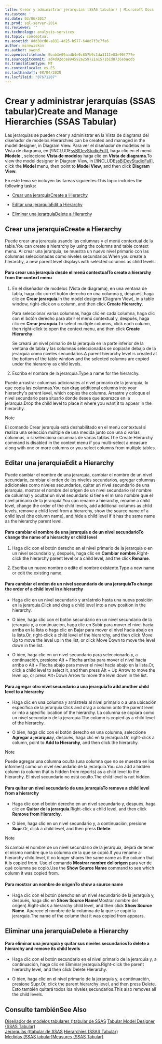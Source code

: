```yaml
---
title: Crear y administrar jerarquías (SSAS tabular) | Microsoft Docs
ms.custom: ''
ms.date: 03/06/2017
ms.prod: sql-server-2014
ms.reviewer: ''
ms.technology: analysis-services
ms.topic: conceptual
ms.assetid: 8dd30cd0-a831-4d25-b577-648d7f3c7fa6
author: minewiskan
ms.author: owend
ms.openlocfilehash: 0bab3e09aadb4e0c857b9c1da3111e03e90f777e
ms.sourcegitcommit: ad4d92dce894592a259721a1571b1d8736abacdb
ms.translationtype: MT
ms.contentlocale: es-ES
ms.lasthandoff: 08/04/2020
ms.locfileid: "87671207"
---
```

# <a name="create-and-manage-hierarchies-ssas-tabular"></a><span data-ttu-id="37791-102">Crear y administrar jerarquías (SSAS tabular)</span><span class="sxs-lookup"><span data-stu-id="37791-102">Create and Manage Hierarchies (SSAS Tabular)</span></span>
  <span data-ttu-id="37791-103">Las jerarquías se pueden crear y administrar en la Vista de diagrama del diseñador de modelos.</span><span class="sxs-lookup"><span data-stu-id="37791-103">Hierarchies can be created and managed in the model designer, in Diagram View.</span></span> <span data-ttu-id="37791-104">Para ver el diseñador de modelos en la Vista de diagrama, en [!INCLUDE[ssBIDevStudioFull](../../includes/ssbidevstudiofull-md.md)], haga clic en el menú **Modelo** , seleccione **Vista de modelo**y haga clic en **Vista de diagrama**.</span><span class="sxs-lookup"><span data-stu-id="37791-104">To view the model designer in Diagram View, in [!INCLUDE[ssBIDevStudioFull](../../includes/ssbidevstudiofull-md.md)], click the **Model** menu, then point to **Model View**, and then click **Diagram View**.</span></span>  
  
 <span data-ttu-id="37791-105">En este tema se incluyen las tareas siguientes:</span><span class="sxs-lookup"><span data-stu-id="37791-105">This topic includes the following tasks:</span></span>  
  
-   [<span data-ttu-id="37791-106">Crear una jerarquía</span><span class="sxs-lookup"><span data-stu-id="37791-106">Create a Hierarchy</span></span>](#bkmk_create)  
  
-   [<span data-ttu-id="37791-107">Editar una jerarquía</span><span class="sxs-lookup"><span data-stu-id="37791-107">Edit a Hierarchy</span></span>](#bkmk_edit)  
  
-   [<span data-ttu-id="37791-108">Eliminar una jerarquía</span><span class="sxs-lookup"><span data-stu-id="37791-108">Delete a Hierarchy</span></span>](#bkmk_delete)  
  
##  <a name="create-a-hierarchy"></a><a name="bkmk_create"></a> <span data-ttu-id="37791-109">Crear una jerarquía</span><span class="sxs-lookup"><span data-stu-id="37791-109">Create a Hierarchy</span></span>  
 <span data-ttu-id="37791-110">Puede crear una jerarquía usando las columnas y el menú contextual de la tabla.</span><span class="sxs-lookup"><span data-stu-id="37791-110">You can create a hierarchy by using the columns and table context menu.</span></span> <span data-ttu-id="37791-111">Al crear una jerarquía, se muestra un nuevo nivel primario con las columnas seleccionadas como niveles secundarios.</span><span class="sxs-lookup"><span data-stu-id="37791-111">When you create a hierarchy, a new parent level displays with selected columns as child levels.</span></span>  
  
#### <a name="to-create-a-hierarchy-from-the-context-menu"></a><span data-ttu-id="37791-112">Para crear una jerarquía desde el menú contextual</span><span class="sxs-lookup"><span data-stu-id="37791-112">To create a hierarchy from the context menu</span></span>  
  
1.  <span data-ttu-id="37791-113">En el diseñador de modelos (Vista de diagrama), en una ventana de tabla, haga clic con el botón derecho en una columna y, después, haga clic en **Crear jerarquía**.</span><span class="sxs-lookup"><span data-stu-id="37791-113">In the model designer (Diagram View), in a table window, right-click on a column, and then click **Create Hierarchy**.</span></span>  
  
     <span data-ttu-id="37791-114">Para seleccionar varias columnas, haga clic en cada columna, haga clic con el botón derecho para abrir el menú contextual y, después, haga clic en **Crear jerarquía**.</span><span class="sxs-lookup"><span data-stu-id="37791-114">To select multiple columns, click each column, then right-click to open the context menu, and then click **Create Hierarchy**.</span></span>  
  
     <span data-ttu-id="37791-115">Se creará un nivel primario de la jerarquía en la parte inferior de la ventana de tabla y las columnas seleccionadas se copiarán debajo de la jerarquía como niveles secundarios.</span><span class="sxs-lookup"><span data-stu-id="37791-115">A parent hierarchy level is created at the bottom of the table window and the selected columns are copied under the hierarchy as child levels.</span></span>  
  
2.  <span data-ttu-id="37791-116">Escriba el nombre de la jerarquía.</span><span class="sxs-lookup"><span data-stu-id="37791-116">Type a name for the hierarchy.</span></span>  
  
 <span data-ttu-id="37791-117">Puede arrastrar columnas adicionales al nivel primario de la jerarquía, lo que copia las columnas.</span><span class="sxs-lookup"><span data-stu-id="37791-117">You can drag additional columns into your hierarchy's parent level, which copies the columns.</span></span> <span data-ttu-id="37791-118">Arrastre y coloque el nivel secundario para situarlo donde desea que aparezca en la jerarquía.</span><span class="sxs-lookup"><span data-stu-id="37791-118">Drop the child level to place it where you want it to appear in the hierarchy.</span></span>  
  
> [!NOTE]  
>  <span data-ttu-id="37791-119">El comando Crear jerarquía está deshabilitado en el menú contextual si realiza una selección múltiple de una medida junto con una o varias columnas, o si selecciona columnas de varias tablas.</span><span class="sxs-lookup"><span data-stu-id="37791-119">The Create Hierarchy command is disabled in the context menu if you multi-select a measure along with one or more columns or you select columns from multiple tables.</span></span>  
  
##  <a name="edit-a-hierarchy"></a><a name="bkmk_edit"></a><span data-ttu-id="37791-120">Editar una jerarquía</span><span class="sxs-lookup"><span data-stu-id="37791-120">Edit a Hierarchy</span></span>  
 <span data-ttu-id="37791-121">Puede cambiar el nombre de una jerarquía, cambiar el nombre de un nivel secundario, cambiar el orden de los niveles secundarios, agregar columnas adicionales como niveles secundarios, quitar un nivel secundario de una jerarquía, mostrar el nombre del origen de un nivel secundario (el nombre de columna) y ocultar un nivel secundario si tiene el mismo nombre que el nivel primario de la jerarquía.</span><span class="sxs-lookup"><span data-stu-id="37791-121">You can rename a hierarchy, rename a child level, change the order of the child levels, add additional columns as child levels, remove a child level from a hierarchy, show the source name of a child level (the column name), and hide a child level if it has the same name as the hierarchy parent level.</span></span>  
  
#### <a name="to-change-the-name-of-a-hierarchy-or-child-level"></a><span data-ttu-id="37791-122">Para cambiar el nombre de una jerarquía o de un nivel secundario</span><span class="sxs-lookup"><span data-stu-id="37791-122">To change the name of a hierarchy or child level</span></span>  
  
1.  <span data-ttu-id="37791-123">Haga clic con el botón derecho en el nivel primario de la jerarquía o en un nivel secundario y, después, haga clic en **Cambiar nombre**.</span><span class="sxs-lookup"><span data-stu-id="37791-123">Right-click the hierarchy parent level or a child level, and the click **Rename**.</span></span>  
  
2.  <span data-ttu-id="37791-124">Escriba un nuevo nombre o edite el nombre existente.</span><span class="sxs-lookup"><span data-stu-id="37791-124">Type a new name or edit the existing name.</span></span>  
  
#### <a name="to-change-the-order-of-a-child-level-in-a-hierarchy"></a><span data-ttu-id="37791-125">Para cambiar el orden de un nivel secundario de una jerarquía</span><span class="sxs-lookup"><span data-stu-id="37791-125">To change the order of a child level in a hierarchy</span></span>  
  
-   <span data-ttu-id="37791-126">Haga clic en un nivel secundario y arrástrelo hasta una nueva posición en la jerarquía.</span><span class="sxs-lookup"><span data-stu-id="37791-126">Click and drag a child level into a new position in the hierarchy.</span></span>  
  
-   <span data-ttu-id="37791-127">O bien, haga clic con el botón secundario en un nivel secundario de la jerarquía y, a continuación, haga clic en Subir para mover el nivel hacia arriba en la lista o haga clic en Bajar para mover el nivel hacia abajo en la lista.</span><span class="sxs-lookup"><span data-stu-id="37791-127">Or, right-click a child level of the hierarchy, and then click Move Up to move the level up in the list, or click Move Down to move the level down in the list.</span></span>  
  
-   <span data-ttu-id="37791-128">O bien, haga clic en un nivel secundario para seleccionarlo y, a continuación, presione Alt + Flecha arriba para mover el nivel hacia arriba o Alt + Flecha abajo para mover el nivel hacia abajo en la lista.</span><span class="sxs-lookup"><span data-stu-id="37791-128">Or, click a child level to select it, and then press Alt + Up Arrow to move the level up, or press Alt+Down Arrow to move the level down in the list.</span></span>  
  
#### <a name="to-add-another-child-level-to-a-hierarchy"></a><span data-ttu-id="37791-129">Para agregar otro nivel secundario a una jerarquía</span><span class="sxs-lookup"><span data-stu-id="37791-129">To add another child level to a hierarchy</span></span>  
  
-   <span data-ttu-id="37791-130">Haga clic en una columna y arrástrela al nivel primario o a una ubicación específica de la jerarquía.</span><span class="sxs-lookup"><span data-stu-id="37791-130">Click and drag a column onto the parent level or into a specific location of the hierarchy.</span></span> <span data-ttu-id="37791-131">La columna se copiará como un nivel secundario de la jerarquía.</span><span class="sxs-lookup"><span data-stu-id="37791-131">The column is copied as a child level of the hierarchy.</span></span>  
  
-   <span data-ttu-id="37791-132">O bien, haga clic con el botón derecho en una columna, seleccione **Agregar a jerarquía**y, después, haga clic en la jerarquía.</span><span class="sxs-lookup"><span data-stu-id="37791-132">Or, right-click a column, point to **Add to Hierarchy**, and then click the hierarchy.</span></span>  
  
> [!NOTE]  
>  <span data-ttu-id="37791-133">Puede agregar una columna oculta (una columna que no se muestra en los informes) como un nivel secundario de la jerarquía.</span><span class="sxs-lookup"><span data-stu-id="37791-133">You can add a hidden column (a column that is hidden from reports) as a child level to the hierarchy.</span></span> <span data-ttu-id="37791-134">El nivel secundario no está oculto.</span><span class="sxs-lookup"><span data-stu-id="37791-134">The child level is not hidden.</span></span>  
  
#### <a name="to-remove-a-child-level-from-a-hierarchy"></a><span data-ttu-id="37791-135">Para quitar un nivel secundario de una jerarquía</span><span class="sxs-lookup"><span data-stu-id="37791-135">To remove a child level from a hierarchy</span></span>  
  
-   <span data-ttu-id="37791-136">Haga clic con el botón derecho en un nivel secundario y, después, haga clic en **Quitar de la jerarquía**.</span><span class="sxs-lookup"><span data-stu-id="37791-136">Right-click a child level, and then click **Remove from Hierarchy**.</span></span>  
  
-   <span data-ttu-id="37791-137">O bien, haga clic en un nivel secundario y, a continuación, presione **Supr**.</span><span class="sxs-lookup"><span data-stu-id="37791-137">Or, click a child level, and then press **Delete**.</span></span>  
  
> [!NOTE]  
>  <span data-ttu-id="37791-138">Si cambia el nombre de un nivel secundario de la jerarquía, dejará de tener el mismo nombre que la columna de la que se copió.</span><span class="sxs-lookup"><span data-stu-id="37791-138">If you rename a hierarchy child level, it no longer shares the same name as the column that it is copied from.</span></span> <span data-ttu-id="37791-139">Use el comando **Mostrar nombre del origen** para ver de qué columna se copió.</span><span class="sxs-lookup"><span data-stu-id="37791-139">Use the **Show Source Name** command to see which column it was copied from.</span></span>  
  
#### <a name="to-show-a-source-name"></a><span data-ttu-id="37791-140">Para mostrar un nombre de origen</span><span class="sxs-lookup"><span data-stu-id="37791-140">To show a source name</span></span>  
  
-   <span data-ttu-id="37791-141">Haga clic con el botón derecho en un nivel secundario de la jerarquía y, después, haga clic en **Show Source Name**(Mostrar nombre del origen).</span><span class="sxs-lookup"><span data-stu-id="37791-141">Right-click a hierarchy child level, and then click **Show Source Name**.</span></span> <span data-ttu-id="37791-142">Aparece el nombre de la columna de la que se copió la jerarquía.</span><span class="sxs-lookup"><span data-stu-id="37791-142">The name of the column that it was copied from appears.</span></span>  
  
##  <a name="delete-a-hierarchy"></a><a name="bkmk_delete"></a><span data-ttu-id="37791-143">Eliminar una jerarquía</span><span class="sxs-lookup"><span data-stu-id="37791-143">Delete a Hierarchy</span></span>  
  
#### <a name="to-delete-a-hierarchy-and-remove-its-child-levels"></a><span data-ttu-id="37791-144">Para eliminar una jerarquía y quitar sus niveles secundarios</span><span class="sxs-lookup"><span data-stu-id="37791-144">To delete a hierarchy and remove its child levels</span></span>  
  
-   <span data-ttu-id="37791-145">Haga clic con el botón secundario en el nivel primario de la jerarquía y, a continuación, haga clic en Eliminar jerarquía.</span><span class="sxs-lookup"><span data-stu-id="37791-145">Right-click the parent hierarchy level, and then click Delete Hierarchy.</span></span>  
  
-   <span data-ttu-id="37791-146">O bien, haga clic en el nivel primario de la jerarquía y, a continuación, presione Supr.</span><span class="sxs-lookup"><span data-stu-id="37791-146">Or, click the parent hierarchy level, and then press Delete.</span></span> <span data-ttu-id="37791-147">Esto también quitará todos los niveles secundarios.</span><span class="sxs-lookup"><span data-stu-id="37791-147">This also removes all the child levels.</span></span>  
  
## <a name="see-also"></a><span data-ttu-id="37791-148">Consulte también</span><span class="sxs-lookup"><span data-stu-id="37791-148">See Also</span></span>  
 <span data-ttu-id="37791-149">[Diseñador de modelos tabulares &#40;&#41;tabular de SSAS](../tabular-model-designer-ssas-tabular.md) </span><span class="sxs-lookup"><span data-stu-id="37791-149">[Tabular Model Designer &#40;SSAS Tabular&#41;](../tabular-model-designer-ssas-tabular.md) </span></span>  
 <span data-ttu-id="37791-150">[Jerarquías &#40;&#41;tabular de SSAS](hierarchies-ssas-tabular.md) </span><span class="sxs-lookup"><span data-stu-id="37791-150">[Hierarchies &#40;SSAS Tabular&#41;](hierarchies-ssas-tabular.md) </span></span>  
 [<span data-ttu-id="37791-151">Medidas &#40;SSAS tabular&#41;</span><span class="sxs-lookup"><span data-stu-id="37791-151">Measures &#40;SSAS Tabular&#41;</span></span>](measures-ssas-tabular.md)  
  
  
